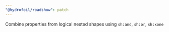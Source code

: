 ```yaml
---
"@hydrofoil/roadshow": patch
---
```


Combine properties from logical nested shapes using `sh:and`, `sh:or`, `sh:xone`
